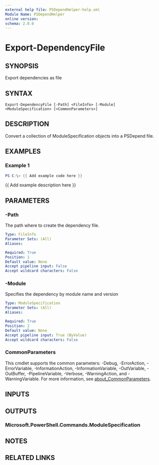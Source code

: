 ```yaml
---
external help file: PSDependHelper-help.xml
Module Name: PSDependHelper
online version:
schema: 2.0.0
---
```


# Export-DependencyFile

## SYNOPSIS
Export dependencies as file

## SYNTAX

```
Export-DependencyFile [-Path] <FileInfo> [-Module] <ModuleSpecification> [<CommonParameters>]
```

## DESCRIPTION
Convert a collection of ModuleSpecification objects into a PSDepend file.

## EXAMPLES

### Example 1
```powershell
PS C:\> {{ Add example code here }}
```

{{ Add example description here }}

## PARAMETERS

### -Path
The path where to create the dependency file.

```yaml
Type: FileInfo
Parameter Sets: (All)
Aliases:

Required: True
Position: 1
Default value: None
Accept pipeline input: False
Accept wildcard characters: False
```

### -Module
Specifies the dependency by module name and version

```yaml
Type: ModuleSpecification
Parameter Sets: (All)
Aliases:

Required: True
Position: 2
Default value: None
Accept pipeline input: True (ByValue)
Accept wildcard characters: False
```

### CommonParameters
This cmdlet supports the common parameters: -Debug, -ErrorAction, -ErrorVariable, -InformationAction, -InformationVariable, -OutVariable, -OutBuffer, -PipelineVariable, -Verbose, -WarningAction, and -WarningVariable. For more information, see [about_CommonParameters](http://go.microsoft.com/fwlink/?LinkID=113216).

## INPUTS

## OUTPUTS

### Microsoft.PowerShell.Commands.ModuleSpecification
## NOTES

## RELATED LINKS
